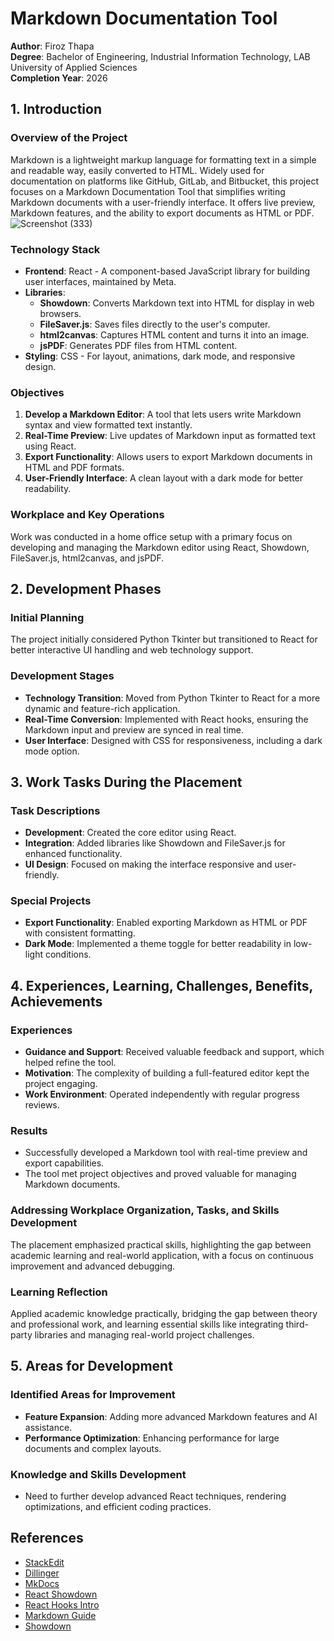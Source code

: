 # Markdown Documentation Tool

**Author**: Firoz Thapa  
**Degree**: Bachelor of Engineering, Industrial Information Technology, LAB University of Applied Sciences  
**Completion Year**: 2026  

## 1. Introduction

### Overview of the Project

Markdown is a lightweight markup language for formatting text in a simple and readable way, easily converted to HTML. Widely used for documentation on platforms like GitHub, GitLab, and Bitbucket, this project focuses on a Markdown Documentation Tool that simplifies writing Markdown documents with a user-friendly interface. It offers live preview, Markdown features, and the ability to export documents as HTML or PDF.
![Screenshot (333)](https://github.com/user-attachments/assets/788ad394-4c53-4841-b422-bd9e652a5ae2)


### Technology Stack

- **Frontend**: React - A component-based JavaScript library for building user interfaces, maintained by Meta.
- **Libraries**:
  - **Showdown**: Converts Markdown text into HTML for display in web browsers.
  - **FileSaver.js**: Saves files directly to the user's computer.
  - **html2canvas**: Captures HTML content and turns it into an image.
  - **jsPDF**: Generates PDF files from HTML content.
- **Styling**: CSS - For layout, animations, dark mode, and responsive design.

### Objectives

1. **Develop a Markdown Editor**: A tool that lets users write Markdown syntax and view formatted text instantly.
2. **Real-Time Preview**: Live updates of Markdown input as formatted text using React.
3. **Export Functionality**: Allows users to export Markdown documents in HTML and PDF formats.
4. **User-Friendly Interface**: A clean layout with a dark mode for better readability.

### Workplace and Key Operations

Work was conducted in a home office setup with a primary focus on developing and managing the Markdown editor using React, Showdown, FileSaver.js, html2canvas, and jsPDF.

## 2. Development Phases

### Initial Planning

The project initially considered Python Tkinter but transitioned to React for better interactive UI handling and web technology support.

### Development Stages

- **Technology Transition**: Moved from Python Tkinter to React for a more dynamic and feature-rich application.
- **Real-Time Conversion**: Implemented with React hooks, ensuring the Markdown input and preview are synced in real time.
- **User Interface**: Designed with CSS for responsiveness, including a dark mode option.

## 3. Work Tasks During the Placement

### Task Descriptions

- **Development**: Created the core editor using React.
- **Integration**: Added libraries like Showdown and FileSaver.js for enhanced functionality.
- **UI Design**: Focused on making the interface responsive and user-friendly.

### Special Projects

- **Export Functionality**: Enabled exporting Markdown as HTML or PDF with consistent formatting.
- **Dark Mode**: Implemented a theme toggle for better readability in low-light conditions.

## 4. Experiences, Learning, Challenges, Benefits, Achievements

### Experiences

- **Guidance and Support**: Received valuable feedback and support, which helped refine the tool.
- **Motivation**: The complexity of building a full-featured editor kept the project engaging.
- **Work Environment**: Operated independently with regular progress reviews.

### Results

- Successfully developed a Markdown tool with real-time preview and export capabilities.
- The tool met project objectives and proved valuable for managing Markdown documents.

### Addressing Workplace Organization, Tasks, and Skills Development

The placement emphasized practical skills, highlighting the gap between academic learning and real-world application, with a focus on continuous improvement and advanced debugging.

### Learning Reflection

Applied academic knowledge practically, bridging the gap between theory and professional work, and learning essential skills like integrating third-party libraries and managing real-world project challenges.

## 5. Areas for Development

### Identified Areas for Improvement

- **Feature Expansion**: Adding more advanced Markdown features and AI assistance.
- **Performance Optimization**: Enhancing performance for large documents and complex layouts.

### Knowledge and Skills Development

- Need to further develop advanced React techniques, rendering optimizations, and efficient coding practices.

## References

- [StackEdit](https://stackedit.io/)
- [Dillinger](https://dillinger.io/)
- [MkDocs](https://www.mkdocs.org/)
- [React Showdown](https://www.npmjs.com/package/react-showdown)
- [React Hooks Intro](https://legacy.reactjs.org/docs/hooks-intro.html)
- [Markdown Guide](https://www.markdownguide.org/getting-started/)
- [Showdown](https://showdownjs.com/#:~:text=What%20is%20Showdown%3F,server%20side%20(with%20nodejs).)



